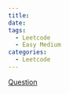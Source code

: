 ```yaml
---
title:
date:
tags:
  - Leetcode
  - Easy Medium
categories:
  - Leetcode
---
```


[Question]()

```js
```

